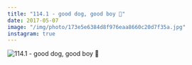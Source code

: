 ```yaml
---
title: "114.1 - good dog, good boy 🐶"
date: 2017-05-07
image: "/img/photo/173e5e6384d8f976eaa8660c20d7f35a.jpg"
instagram: true
---
```


![114.1 - good dog, good boy 🐶](/img/photo/173e5e6384d8f976eaa8660c20d7f35a.jpg)
